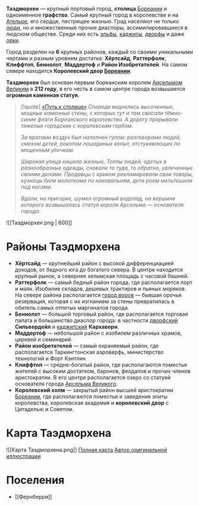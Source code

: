 **Таэдморхен** — крупный портовый город, **столица** [Бореании](Бореания) и одноименное **графство**. Самый крупный город в королевстве и на [Ательре](Ательра), его сердце, пестрящее жизнью. Град населяют не только [люди](Люди), но и множественные прочие диаспоры, ассимилировавшиеся в людском обществе. Среди них есть [эльфы](Эльфы), [каджиты](Каджиты), [дворфы](Дворфы) и даже [орки](Орки). 

Город разделен на **6** крупных районов, каждый со своими уникальными чертами и разным уровнем достатка: **Хёртсайд**, **Раттерфолк**, **Клиффтоп**, **Беннолот**, **Маддертоф** и **Район Изобретателей**. На самом севере находится **Королевский двор [Бореании](Бореания)**.

**Таэдморхен** был основан первым бореанским королем [Арсельмом Великим](Арсельм%20Великий.md) в **212 году**, в его честь в самом центре города возвышается **огромная каменная статуя**.

> [!quote] [«Путь к столице»](«Сокровище%20Кархадара».md#Путь%20к%20столице)
> *Спереди виднелись высоченные, мощные каменные стены, с которых тут и там свисали тёмно-синие флаги Бореанского королевства. А дорогу прерывали тяжелые городские с королевским гербом.*
> 
> *За вратами воздух был наполнен гулом: разговорами людей, смехом детей, рокотом лошадиных копыт, отстукивающих по мощенным улочкам.*
> 
> *Широкая улица кишила жизнью. Толпы людей, одетых в разнообразные одежды, сновали то туда, то обратно, увлеченные своими делами. Продавцы с криком рекламировали свои товары, кузнецы били молотками по наковальням, дети роем мельтешили под ногами.*
> 
> *Вдали, на пригорке, шумел огромный водопад, на вершине которого возвышалась статуя короля Арсельма — основателя города.*


![[Таэдморхен.png | 600]]
# Районы Таэдморхена
- **Хёртсайд** — крупнейший район с высокой дифференциацией доходов, от бедного юга до богатого севера. В центре находится крупный рынок, а севернее хельмская площадь с часовой башней.
- **Раттерфолк** — самый бедный район города, где располагается порт и маяк. Изобилие складов, дешевых трактиров и пьяных моряков. На севере района располагается [город воров](Гильдия%20воров%20Таэдморхена#Город%20воров) — бывшая орочья резервация, которая с их изгнанием за стены превратилась в обитель самых отпетых маргиналов города. 
- **Беннолот** — большой торговый район, где располагается торговая палата и большинство диаспор города: в частности [дворфский](Дворфы) **Сильвердейл** и [каджитский](Каджиты) **Кархаворн**.
- **Маддертоф** — небольшой район с изобилем различных храмов, церквей и семинарий.
- **Район изобретателей** — самый охраняемый район, где располагается Таркингтонская аэроверфь, министерство технологий и Форт Кэнтлин.
- **Клиффтоп** — средне-богатый район, где располагаются поместья жителей с высоким достатком, баронов, феодалов и прочих членов аристократии. В его центре располагается озеро со статуей основателя города [Арсельма Великого](Арсельм%20Великий).
- **Королевский холм** — закрытый район высшей аристократии [Бореании](Бореания), где располагаются поместья и заведения элиты королевства, королевская академия и **королевский двор** с Цитаделью и Советом.
# Карта Таэдморхена

![[Карта Таэдморхена.png]]
[Полная карта](Карта%20Таэдморхена.png)
[Автор оригинальной иллюстрации](https://www.reddit.com/user/Traceel1/)
# Поселения 
- [[Фернберри]]
